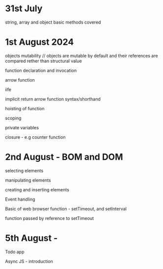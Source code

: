 # 31st July 
  string, array and object basic methods covered
# 1st August 2024
   objects mutability
   // objects are mutable by default and their references are compared rether than structural value

   function declaration and invocation

   arrow function

   iife

   implicit return arrow function syntax/shorthand

   hoisting of function

   scoping

   private variables

   closure - e.g counter function

# 2nd August - BOM and DOM

  selecting elements
  
  manipulating elements
  
  creating and inserting elements
  
  Event handling
  
  Basic of web browser function - setTimeout, and setInterval
  
  function passed by reference to setTimeout

# 5th August - 

  Todo app
  
  Async JS - introduction

  

  


